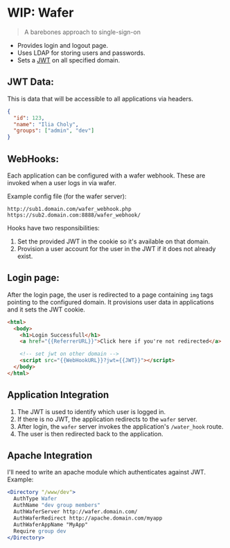 # WIP: Wafer

> A barebones approach to single-sign-on

* Provides login and logout page.
* Uses LDAP for storing users and passwords.
* Sets a [JWT](http://jwt.io/) on all specified domain.

## JWT Data:

This is data that will be accessible to all applications via headers.

``` json
{
  "id": 123,
  "name": "Ilia Choly",
  "groups": ["admin", "dev"]
}
```

## WebHooks:

Each application can be configured with a wafer webhook.
These are invoked when a user logs in via wafer.

Example config file (for the wafer server):
```
http://sub1.domain.com/wafer_webhook.php
https://sub2.domain.com:8888/wafer_webhook/
```

Hooks have two responsibilities:

1. Set the provided JWT in the cookie so it's available on that domain.
2. Provision a user account for the user in the JWT if it does not already exist.

## Login page:

After the login page, the user is redirected to a page containing `img` tags pointing to the configured domain.
It provisions user data in applications and it sets the JWT cookie.


``` html
<html>
  <body>
    <h1>Login Successfull</h1>
    <a href="{{ReferrerURL}}">Click here if you're not redirected</a>

    <!-- set jwt on other domain -->
    <script src="{{WebHookURL}}?jwt={{JWT}}"></script>
  </body>
</html>
```

## Application Integration

1. The JWT is used to identify which user is logged in.
2. If there is no JWT, the application redirects to the `wafer` server.
3. After login, the `wafer` server invokes the application's `/water_hook` route.
4. The user is then redirected back to the application.

## Apache Integration

I'll need to write an apache module which authenticates against JWT. Example:

``` apache
<Directory "/www/dev">
  AuthType Wafer
  AuthName "dev group members"
  AuthWaferServer http://wafer.domain.com/
  AuthWaferRedirect http://apache.domain.com/myapp
  AuthWaferAppName "MyApp"
  Require group dev
</Directory>
```
